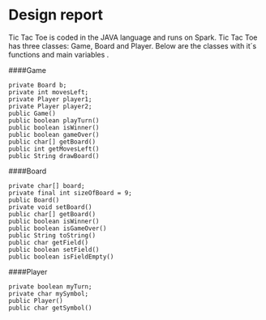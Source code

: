Design report
=============
Tic Tac Toe is coded in the JAVA language and runs on Spark.
Tic Tac Toe has three classes: Game, Board and Player.
Below are the classes with it´s functions and main variables .

####Game

    private Board b;
    private int movesLeft;
    private Player player1;
    private Player player2;
    public Game()
    public boolean playTurn()
    public boolean isWinner()
    public boolean gameOver()
    public char[] getBoard()
    public int getMovesLeft()
    public String drawBoard()


####Board

    private char[] board;
    private final int sizeOfBoard = 9;
    public Board()
    private void setBoard()
    public char[] getBoard()
    public boolean isWinner()
    public boolean isGameOver()
    public String toString()
    public char getField()
    public boolean setField()
    public boolean isFieldEmpty()

####Player

    private boolean myTurn;
    private char mySymbol;
    public Player()
    public char getSymbol()
